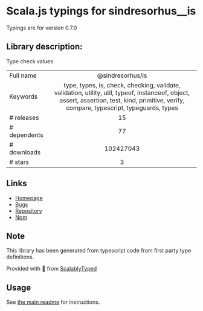 
# Scala.js typings for sindresorhus__is

Typings are for version 0.7.0

## Library description:
Type check values

|                    |                 |
| ------------------ | :-------------: |
| Full name          | @sindresorhus/is |
| Keywords           | type, types, is, check, checking, validate, validation, utility, util, typeof, instanceof, object, assert, assertion, test, kind, primitive, verify, compare, typescript, typeguards, types |
| # releases         | 15 |
| # dependents       | 77 |
| # downloads        | 102427043 |
| # stars            | 3 |

## Links
- [Homepage](https://github.com/sindresorhus/is#readme)
- [Bugs](https://github.com/sindresorhus/is/issues)
- [Repository](https://github.com/sindresorhus/is)
- [Npm](https://www.npmjs.com/package/%40sindresorhus%2Fis)
    


## Note
This library has been generated from typescript code from first party type definitions.

Provided with :purple_heart: from [ScalablyTyped](https://github.com/oyvindberg/ScalablyTyped)

## Usage
See [the main readme](../../readme.md) for instructions.


